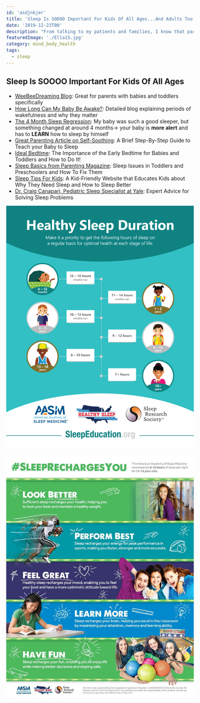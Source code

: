```yaml
---
id: 'asdjnkjer'
title: 'Sleep Is SOOOO Important For Kids Of All Ages...And Adults Too!'
date: '2019-12-23T00'
description: "From talking to my patients and families, I know that parents STRUGGLE with their kids' sleep, and most kids don't get anywhere near the amount of sleep they need (especially teens!)."
featuredImage: './Ella15.jpg'
category: mind_body_health
tags:
  - sleep
---
```


## Sleep Is SOOOO Important For Kids Of All Ages

- [WeeBeeDreaming Blog](https://www.weebeedreaming.com/blog): Great for parents with babies and toddlers specifically
- [How Long Can My Baby Be Awake?](https://www.weebeedreaming.com/my-blog/short-naps-got-you-down?rq=wakefulness%20periods): Detailed blog explaining periods of wakefulness and why they matter
- [The 4 Month Sleep Regression](https://www.babysleepsite.com/baby-sleep-patterns/4-month-sleep-regression/): My baby was such a good sleeper, but something changed at around 4 months→ your baby is **more alert** and has to **LEARN** how to sleep by himself
- [Great Parenting Article on Self-Soothing](https://www.parents.com/baby/sleep/tips/five-ways-to-help-baby-sleep/): A Brief Step-By-Step Guide to Teach your Baby to Sleep
- [Ideal Bedtime](https://www.weebeedreaming.com/my-blog/ideal-bedtime): The Importance of the Early Bedtime for Babies and Toddlers and How to Do It!
- [Sleep Basics from Parenting Magazine](https://www.parents.com/toddlers-preschoolers/sleep/101/): Sleep Issues in Toddlers and Preschoolers and How To Fix Them
- [Sleep Tips For Kids](http://sleepforkids.org/index.html): A Kid-Friendly Website that Educates Kids about Why They Need Sleep and How to Sleep Better
- [Dr. Craig Canapari, Pediatric Sleep Specialist at Yale](https://drcraigcanapari.com/): Expert Advice for Solving Sleep Problems

![healthy sleep duration](./healthy-sleep-duration-large.jpg)

![sleep recharges you](./rsz_sleep-recharges-you-school-flyer.jpg)
